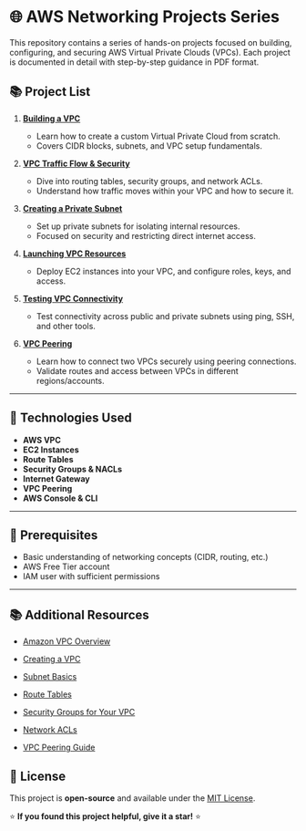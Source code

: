 # 🌐 AWS Networking Projects Series

This repository contains a series of hands-on projects focused on building, configuring, and securing AWS Virtual Private Clouds (VPCs). Each project is documented in detail with step-by-step guidance in PDF format.

## 📚 Project List

1. **[Building a VPC](./1%20-%20Building%20a%20VPC.pdf)**
   - Learn how to create a custom Virtual Private Cloud from scratch.
   - Covers CIDR blocks, subnets, and VPC setup fundamentals.

2. **[VPC Traffic Flow & Security](./2%20-%20VPC%20Traffic%20Flow%20%26%20Security.pdf)**
   - Dive into routing tables, security groups, and network ACLs.
   - Understand how traffic moves within your VPC and how to secure it.

3. **[Creating a Private Subnet](./3%20-%20Creating%20a%20Private%20Subnet.pdf)**
   - Set up private subnets for isolating internal resources.
   - Focused on security and restricting direct internet access.
   
4. **[Launching VPC Resources](./4%20-%20Launching%20VPC%20Resources.pdf)**
   - Deploy EC2 instances into your VPC, and configure roles, keys, and access.

5. **[Testing VPC Connectivity](./5%20-%20Testing%20VPC%20Connectivity.pdf)**
   - Test connectivity across public and private subnets using ping, SSH, and other tools.

6. **[VPC Peering](./6%20-%20VPC%20Peering.pdf)**
   - Learn how to connect two VPCs securely using peering connections.
   - Validate routes and access between VPCs in different regions/accounts.

---

## 🚀 Technologies Used

- **AWS VPC**
- **EC2 Instances**
- **Route Tables**
- **Security Groups & NACLs**
- **Internet Gateway**
- **VPC Peering**
- **AWS Console & CLI**

---

## 📌 Prerequisites

- Basic understanding of networking concepts (CIDR, routing, etc.)
- AWS Free Tier account
- IAM user with sufficient permissions

---


## 📚 Additional Resources

- [Amazon VPC Overview](https://docs.aws.amazon.com/vpc/latest/userguide/what-is-amazon-vpc.html)

- [Creating a VPC](https://docs.aws.amazon.com/vpc/latest/userguide/creating-a-vpc.html)

- [Subnet Basics](https://docs.aws.amazon.com/vpc/latest/userguide/VPC_Subnets.html)

- [Route Tables](https://docs.aws.amazon.com/vpc/latest/userguide/VPC_Route_Tables.html)

- [Security Groups for Your VPC](https://docs.aws.amazon.com/vpc/latest/userguide/VPC_SecurityGroups.html)

- [Network ACLs](https://docs.aws.amazon.com/vpc/latest/userguide/VPC_ACLs.html)

- [VPC Peering Guide](https://docs.aws.amazon.com/vpc/latest/peering/what-is-vpc-peering.html)


## 📜 License  

This project is **open-source** and available under the [MIT License](LICENSE).  

⭐ **If you found this project helpful, give it a star!** ⭐  
